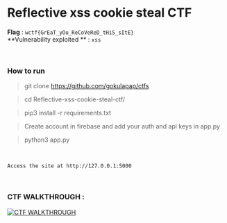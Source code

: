 # Reflective xss cookie steal CTF

**Flag** : `wctf{GrEaT_yOu_ReCoVeReD_tHiS_sItE}`
<br>
**Vulnerability exploited ** : `xss`

<br>

### How to run 

> git clone https://github.com/gokulapap/ctfs

> cd Reflective-xss-cookie-steal-ctf/

> pip3 install -r requirements.txt

> Create account in firebase and add your auth and api keys in app.py

> python3 app.py

<br>

`Access the site at http://127.0.0.1:5000`

<br>

### CTF WALKTHROUGH :

[![CTF WALKTHROUGH](https://img.youtube.com/vi/x8mlg8yxci4/0.jpg)](https://www.youtube.com/watch?v=x8mlg8yxci4)



